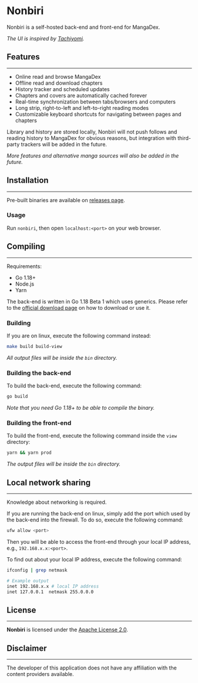 # Nonbiri

Nonbiri is a self-hosted back-end and front-end for MangaDex.

_The UI is inspired by [Tachiyomi](https://github.com/tachiyomiorg/tachiyomi)._

## Features

---

- Online read and browse MangaDex
- Offline read and download chapters
- History tracker and scheduled updates
- Chapters and covers are automatically cached forever
- Real-time synchronization between tabs/browsers and computers
- Long strip, right-to-left and left-to-right reading modes
- Customizable keyboard shortcuts for navigating between pages and chapters

Library and history are stored locally, Nonbiri will not push follows and reading history to MangaDex for obvious reasons, but integration with third-party trackers will be added in the future.

_More features and alternative manga sources will also be added in the future._

## Installation

---

Pre-built binaries are available on [releases page](http://).

### Usage

Run `nonbiri`, then open `localhost:<port>` on your web browser.

## Compiling

---

Requirements:

- Go 1.18+
- Node.js
- Yarn

The back-end is written in Go 1.18 Beta 1 which uses generics. Please refer to the [official download page](https://go.dev/dl/) on how to download or use it.

### Building

If you are on linux, execute the following command instead:

```bash
make build build-view
```

_All output files will be inside the `bin` directory._

### Building the back-end

To build the back-end, execute the following command:

```bash
go build
```

_Note that you need Go 1.18+ to be able to compile the binary._

### Building the front-end

To build the front-end, execute the following command inside the `view` directory:

```bash
yarn && yarn prod
```

_The output files will be inside the `bin` directory._

## Local network sharing

---

Knowledge about networking is required.

If you are running the back-end on linux, simply add the port which used by the back-end into the firewall. To do so, execute the following command:

```bash
ufw allow <port>
```

Then you will be able to access the front-end through your local IP address, e.g., `192.168.x.x:<port>`.

To find out about your local IP address, execute the following command:

```bash
ifconfig | grep netmask

# Example output
inet 192.168.x.x # local IP address
inet 127.0.0.1  netmask 255.0.0.0
```

## License

---

**Nonbiri** is licensed under the [Apache License 2.0](https://www.apache.org/licenses/LICENSE-2.0).

## Disclaimer

---

The developer of this application does not have any affiliation with the content providers available.
